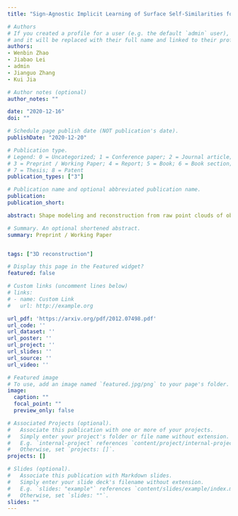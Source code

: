 ```yaml
---
title: "Sign-Agnostic Implicit Learning of Surface Self-Similarities for Shape Modeling and Reconstruction from Raw Point Clouds"

# Authors
# If you created a profile for a user (e.g. the default `admin` user), write the username (folder name) here 
# and it will be replaced with their full name and linked to their profile.
authors:
- Wenbin Zhao
- Jiabao Lei
- admin
- Jianguo Zhang
- Kui Jia

# Author notes (optional)
author_notes: ""

date: "2020-12-16"
doi: ""

# Schedule page publish date (NOT publication's date).
publishDate: "2020-12-20"

# Publication type.
# Legend: 0 = Uncategorized; 1 = Conference paper; 2 = Journal article;
# 3 = Preprint / Working Paper; 4 = Report; 5 = Book; 6 = Book section;
# 7 = Thesis; 8 = Patent
publication_types: ["3"]

# Publication name and optional abbreviated publication name.
publication: 
publication_short: 

abstract: Shape modeling and reconstruction from raw point clouds of objects stand as a fundamental challenge in vision and graphics research. Classical methods consider analytic shape priors; however, their performance degraded when the scanned points deviate from the ideal conditions of cleanness and completeness. Important progress has been recently made by data-driven approaches, which learn global and/or local models of implicit surface representations from auxiliary sets of training shapes. Motivated from a universal phenomenon that self-similar shape patterns of local surface patches repeat across the entire surface of an object, we aim to push forward the data-driven strategies and propose to learn a local implicit surface network for a shared, adaptive modeling of the entire surface for a direct surface reconstruction from raw point cloud; we also enhance the leveraging of surface self-similarities by improving correlations among the optimized latent codes of individual surface patches. Given that orientations of raw points could be unavailable or noisy, we extend sign agnostic learning into our local implicit model, which enables our recovery of signed implicit fields of local surfaces from the unsigned inputs. We term our framework as Sign-Agnostic Implicit Learning of Surface Self-Similarities (SAIL-S3). With a global post-optimization of local sign flipping, SAIL-S3 is able to directly model raw, un-oriented point clouds and reconstruct high-quality object surfaces. Experiments show its superiority over existing methods.

# Summary. An optional shortened abstract.
summary: Preprint / Working Paper


tags: ["3D reconstruction"]

# Display this page in the Featured widget?
featured: false

# Custom links (uncomment lines below)
# links:
# - name: Custom Link
#   url: http://example.org

url_pdf: 'https://arxiv.org/pdf/2012.07498.pdf'
url_code: ''
url_dataset: ''
url_poster: ''
url_project: ''
url_slides: ''
url_source: ''
url_video: ''

# Featured image
# To use, add an image named `featured.jpg/png` to your page's folder. 
image:
  caption: ""
  focal_point: ""
  preview_only: false

# Associated Projects (optional).
#   Associate this publication with one or more of your projects.
#   Simply enter your project's folder or file name without extension.
#   E.g. `internal-project` references `content/project/internal-project/index.md`.
#   Otherwise, set `projects: []`.
projects: []

# Slides (optional).
#   Associate this publication with Markdown slides.
#   Simply enter your slide deck's filename without extension.
#   E.g. `slides: "example"` references `content/slides/example/index.md`.
#   Otherwise, set `slides: ""`.
slides: ""
---
```


